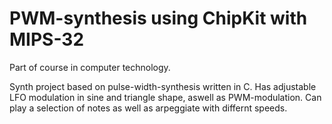# PWM-synthesis using ChipKit with MIPS-32

Part of course in computer technology.

Synth project based on pulse-width-synthesis written in C. Has adjustable LFO modulation in sine and triangle shape, aswell as PWM-modulation. Can play a selection of notes as well as arpeggiate with differnt speeds.
